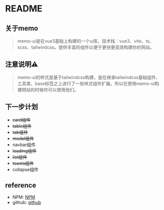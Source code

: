 # README
## 关于memo
> memo-ui是在vue3基础上构建的一个ui库。技术栈：vue3、vite、ts、scss、tailwindcss。提供丰富的组件以便于更快更高效构建你的网站。
## 注意说明⚠️
> memo-ui的样式是基于tailwindcss构建，是在继承tailwindcss基础组件、工具类、base标签之上进行了一些样式组件扩展。所以在使用memo-ui构建网站的时候你可以使用他们。
## 下一步计划
+ ~~card组件~~
+ ~~table组件~~
+ ~~tab组件~~
+ ~~modal组件~~
+ navbar组件
+ ~~loading组件~~
+ ~~list组件~~
+ ~~toasts组件~~
+ collapse组件

## reference

+ NPM: [NPM](https://www.npmjs.com/package/memo-ui)
+ github: [github](https://github.com/Mrxyy/memo-ui)
